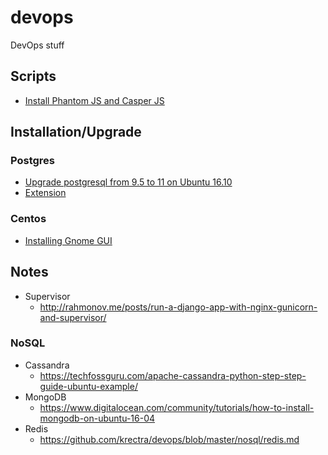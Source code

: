 # devops
DevOps stuff

## Scripts
- [Install Phantom JS and Casper JS](sh/install_phantom_casperjs.sh)

## Installation/Upgrade
### Postgres
- [Upgrade postgresql from 9.5 to 11 on Ubuntu 16.10](postgres/upgrade.md)
- [Extension](postgres/extensions.md)

### Centos
- [Installing Gnome GUI](centos.md)

## Notes
- Supervisor
    - http://rahmonov.me/posts/run-a-django-app-with-nginx-gunicorn-and-supervisor/

### NoSQL
- Cassandra
    - https://techfossguru.com/apache-cassandra-python-step-step-guide-ubuntu-example/
- MongoDB
    - https://www.digitalocean.com/community/tutorials/how-to-install-mongodb-on-ubuntu-16-04
- Redis
    - https://github.com/krectra/devops/blob/master/nosql/redis.md
